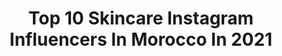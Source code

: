 ---
title: Top 10 Skincare Instagram Influencers In Morocco In 2021
description: >-
  Find top skincare Instagram influencers in Morocco in 2021. Most popular hashtags: #morocco #skincare #fashion #casablanca.
platform: Instagram
hits: 29
text_top: Analyze the best Instagram accounts on inBeat.
text_bottom: Our database has 29 Instagram influencers like this in Morocco for you to contact.
profiles:
  - username: "proud_oof_beauty"
    fullname: >-
      MAHA       مهـــى 🎀
    bio: >-
      🎓ingénieur en informatique 👗Model |SkinCare |Makeup |LifeStyle 📥Collab: Insta Direct 📩contact.proudoofbeauty@gmail.com
    location: "Morocco"
    followers: 72494
    engagement: 253
    commentsToLikes: 0.034120
    id: ck14gu7p171w70i19azzy15n9
    verified: false
    hashtags: "#jellaba, #happy, #morocco, #likeforfollow"
  - username: "salwaanlouff"
    fullname: >-
      SALWA ANLOUF ✨ سلوى أنلوف
    bio: >-
      • Lifestyle, fashion and lots of Fun. • Finalist on X factor Arabia 2013. • Business inquiries📩Anloufcontact@gmail.com • Good vibes only✨💃 #bepositive
    location: "Morocco"
    followers: 616701
    engagement: 790
    commentsToLikes: 0.009443
    id: ck139ax93keda0i1975y3574a
    verified: false
    hashtags: "#skincare, #lessence, #haircare, #boost"
  - username: "mouradsedki"
    fullname: >-
      MOURAD SEDKI 🌺  مراد صدقي
    bio: >-
      Ceo : @mscosmetica Mister Arab maghreb Born 31 dec 🇲🇦 🇨🇵 naturalist🏔 animal lover🐕 📸Model👊MMA fighter 🎬Cannes🏄Casablanca🌞Marrakech
    location: "Morocco"
    followers: 38619
    engagement: 142
    commentsToLikes: 0.016742
    id: ck5cibrv2sd330i11lj1jqdjs
    verified: false
    hashtags: "#maroc, #stayathome, #covid19, #coronavirus"
  - username: "ingyelengbawy"
    fullname: >-
      IngyElengbawy انچي الانجباوى
    bio: >-
      Fashion blogger , certified celebrity stylist , personal stylist and shopper, Fashion Blogger Lifestyle TV Presenter TV Show ساعة موضة
    location: "Morocco"
    followers: 456169
    engagement: 325
    commentsToLikes: 0.017777
    id: ck5c4e07r15id0i11orq74i78
    verified: false
    hashtags: "#styleblogger, #fashionista, #love, #outfitinspiration"
  - username: "iman.elgouch"
    fullname: >-
      imane EL GOUCH
    bio: >-
      Graphic designer 👩‍💻👩‍💻 🇲🇦 Spread love and happiness ❤️❤️😍☺️ Moroccan 🇲🇦🇲🇦🇲🇦
    location: "Morocco"
    followers: 5234
    engagement: 330
    commentsToLikes: 0.065148
    id: ck5ccflqjh9ju0i11wp34afh1
    verified: false
    hashtags: "#makeupartist, #secret, #dreamer, #art"
  - username: "filledelalune1"
    fullname: >-
      𝑭𝒂𝒕𝒊𝒎𝒂 𝒆𝒛𝒛𝒂𝒉𝒓𝒂 𝒈𝒉𝒂𝒛𝒂𝒐𝒖𝒊🌚
    bio: >-
      #𝘹𝘦𝘳𝘰𝘥𝘦𝘳𝘮𝘢𝘱𝘪𝘨𝘮𝘦𝘯𝘵𝘰𝘴𝘶𝘮 28 🎂𝘞𝘪𝘵𝘩 𝘳𝘢𝘳𝘦 𝘨𝘦𝘯𝘦𝘵𝘪𝘤 𝘥𝘪𝘴𝘦𝘢𝘴𝘦|𝘔𝘰𝘵𝘪𝘷𝘢𝘵𝘪𝘰𝘯𝘢𝘭 𝘴𝘱𝘦𝘢𝘬𝘦𝘳 🎤🌚| 📩 𝘍𝘰𝘳 𝘣𝘶𝘴𝘪𝘯𝘦𝘴𝘴 𝘪𝘯𝘲𝘶𝘪𝘳𝘪𝘦𝘴 : 𝘧𝘪𝘭𝘭𝘦𝘥𝘦𝘭𝘢𝘭𝘶𝘯𝘦11@𝘨𝘮𝘢𝘪𝘭.𝘤𝘰𝘮 📍𝘔𝘰𝘩𝘢𝘮𝘮𝘦𝘥𝘪𝘢,𝘔𝘰𝘳𝘰𝘤𝘤𝘰
    location: "Morocco"
    followers: 36589
    engagement: 411
    commentsToLikes: 0.040481
    id: ck9wfpk5ppxnz0j78zru68j25
    verified: false
    hashtags: "#beach, #loveyourself, #enjoy, #summertime"
  - username: "happylittlefrenchie"
    fullname: >-
      Ouiame 💫
    bio: >-
      Fashion • Beauty • Kids Happy Mom of Mia & Léna 📍Paris 🇫🇷 💌 happylittlefrenchie@gmail.com
    location: "Morocco"
    followers: 10401
    engagement: 467
    commentsToLikes: 0.101167
    id: ck5hmgq2ylx710i111jf5gxxd
    verified: false
    hashtags: "#lvbag, #womenwithstyle, #lookdujour, #sofitelmarrakech"
  - username: "safae.ntifi.benchrif"
    fullname: >-
      🎀 Safae / صفاء 🎀
    bio: >-
      إهتمِي بنفسِك وكُوني أقوى مما يظنونْ، فكيُدك عظيّم 👸 ❤ Influencer ❤ Blogueur ❤ beauty ❤lifestyle
    location: "Morocco"
    followers: 261767
    engagement: 59
    commentsToLikes: 0.061557
    id: ck134hn56wgqz0i19hkp8umfn
    verified: false
    hashtags: "#djelaba, #safae, #beldistyle, #casablanca"
  - username: "oumaymataleb_"
    fullname: >-
      Oumayma Taleb
    bio: >-
      https://youtu.be/4ha1EIK-7jw 🇲🇦 Influencer Co-owner @luxshopbysisters 📩oumaymataleb.contact@gmail.com 📍Casablanca 💍 Taken ♑️15.01
    location: "Morocco"
    followers: 339720
    engagement: 43
    commentsToLikes: 0.055314
    id: ckf5m7vttso300j23secac64q
    verified: false
    hashtags: "#ootdfashion, #sheincurve, #lunamini2, #smartphone"
  - username: "afaf.boucetta"
    fullname: >-
      𝗔𝗙𝗔𝗙 𝗕𝗢𝗨𝗖𝗘𝗧𝗧𝗔
    bio: >-
      HR Student 👩‍💻 📩 Afafboucettaa@gmail.com 📍 Oujda Chaine youtube 👇
    location: "Morocco"
    followers: 71660
    engagement: 411
    commentsToLikes: 0.031378
    id: ck9hb02z3esy50j785wq6ngnk
    verified: false
    hashtags: "#plage, #maroc, #love, #taza"
---